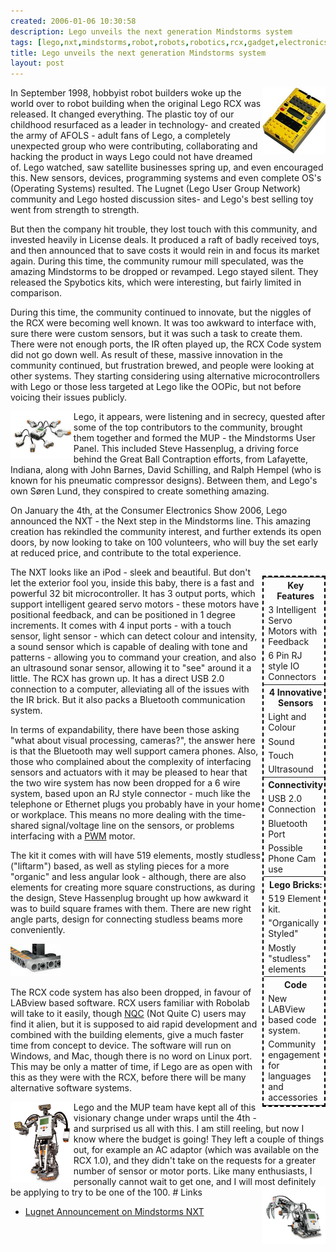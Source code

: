 ```yaml
---
created: 2006-01-06 10:30:58
description: Lego unveils the next generation Mindstorms system
tags: [lego,nxt,mindstorms,robot,robots,robotics,rcx,gadget,electronics,technology,education]
title: Lego unveils the next generation Mindstorms system
layout: post
---
```

<img src="/galleries/2006-01-06-lego-unveils-next-gen-mindstorms/RCXImage.jpg" style="float: right; width: 20%">
In September 1998, hobbyist robot builders woke up the world over to robot building when the original Lego RCX was released. It changed everything. The plastic toy of our childhood resurfaced as a leader in technology- and created the army of AFOLS - adult fans of Lego, a completely unexpected group who were contributing, collaborating and hacking the product in ways Lego could not have dreamed of. Lego watched, saw satellite businesses spring up, and even encouraged this. New sensors, devices, programming systems and even complete OS's (Operating Systems) resulted. The Lugnet (Lego User Group Network) community and Lego hosted discussion sites- and Lego's best selling toy went from strength to strength.


But then the company hit trouble, they lost touch with this community, and invested heavily in License deals. It produced a raft of badly received toys, and then announced that to save costs it would rein in and focus its market again. During this time, the community rumour mill speculated, was the amazing Mindstorms to be dropped or revamped. Lego stayed silent. They released the Spybotics kits, which were interesting, but fairly limited in comparison.

During this time, the community continued to innovate, but the niggles of the RCX were becoming well known. It was too awkward to interface with, sure there were custom sensors, but it was such a task to create them. There were not enough ports, the IR often played up, the RCX Code system did not go down well. As result of these, massive innovation in the community continued, but frustration brewed, and people were looking at other systems. They starting considering using alternative microcontrollers with Lego or those less targeted at Lego like the OOPic, but not before voicing their issues publicly.

<img src="/galleries/2006-01-06-lego-unveils-next-gen-mindstorms/MindstormsNXT.jpg" style="float: left; width: 20%">
Lego, it appears, were listening and in secrecy, quested after some of the top contributors to the community, brought them together and formed the MUP - the Mindstorms User Panel. This included Steve Hassenplug, a driving force behind the Great Ball Contraption efforts, from Lafayette, Indiana, along with John Barnes, David Schilling, and Ralph Hempel (who is known for his pneumatic compressor designs). Between them, and Lego's own Søren Lund, they conspired to create something amazing.

On January the 4th, at the Consumer Electronics Show 2006, Lego announced the NXT - the Next step in the Mindstorms line. This amazing creation has rekindled the community interest, and further extends its open doors, by now looking to take on 100 volunteers, who will buy the set early at reduced price, and contribute to the total experience.

<table style="float: right; width: 20%; bgcolor: lightgrey; border: 2px dashed black;">
<tr><th>Key Features</th></tr>
<tr><td>3 Intelligent Servo Motors with Feedback</td></tr>
<tr><td>6 Pin RJ style IO Connectors</td></tr>
<tr><th>4 Innovative Sensors</th></tr>
<tr><td>Light and Colour</td></tr>
<tr><td>Sound</td></tr>
<tr><td>Touch</td></tr>
<tr><td>Ultrasound</td></tr>
<tr><th>Connectivity</th></tr>
<tr><td>USB 2.0 Connection</td></tr>
<tr><td>Bluetooth Port</td></tr>
<tr><td>Possible Phone Cam use</td></tr>
<tr><th>Lego Bricks:</th></tr>
<tr><td>519 Element kit.</td></tr>
<tr><td>"Organically Styled"</td></tr>
<tr><td>Mostly "studless" elements</td></tr>
<tr><th>Code</th></tr>
<tr><td>New LABView based code system.</td></tr>
<tr><td>Community engagement for languages and accessories</td></tr>
</table>

The NXT looks like an iPod - sleek and beautiful. But don't let the exterior fool you, inside this baby, there is a fast and powerful 32 bit microcontroller. It has 3 output ports, which support intelligent geared servo motors - these motors have positional feedback, and can be positioned in 1 degree increments. It comes with 4 input ports - with a touch sensor, light sensor - which can detect colour and intensity, a sound sensor which is capable of dealing with tone and patterns - allowing you to command your creation, and also an ultrasound sonar sensor, allowing it to "see" around it a little. The RCX has grown up. It has a direct USB 2.0 connection to a computer, alleviating all of the issues with the IR brick. But it also packs a Bluetooth communication system.

In terms of expandability, there have been those asking "what about visual processing, cameras?", the answer here is that the Bluetooth may well support camera phones. Also, those who complained about the complexity of interfacing sensors and actuators with it may be pleased to hear that the two wire system has now been dropped for a 6 wire system, based upon an RJ style connector - much like the telephone or Ethernet plugs you probably have in your home or workplace. This means no more dealing with the time-shared signal/voltage line on the sensors, or problems interfacing with a [PWM](/wiki/pwm.html) motor.

The kit it comes with will have 519 elements, mostly studless ("liftarm") based, as well as styling pieces for a more "organic" and less angular look - although, there are also elements for creating more square constructions, as during the design, Steve Hassenplug brought up how awkward it was to build square frames with them. There are new right angle parts, design for connecting studless beams more conveniently. 

<img src="/galleries/2006-01-06-lego-unveils-next-gen-mindstorms/80x52_ElbowJoint.jpg">

The RCX code system has also been dropped, in favour of LABview based software. RCX users familiar with Robolab will take to it easily, though [NQC](/wiki/nqc.html) (Not Quite C) users may find it alien, but it is supposed to aid rapid development and combined with the building elements, give a much faster time from concept to device. The software will run on Windows, and Mac, though there is no word on Linux port. This may be only a matter of time, if Lego are as open with this as they were with the RCX, before there will be many alternative software systems.

<img src="/galleries/2006-01-06-lego-unveils-next-gen-mindstorms/NXTImage.jpg" style="float: left; width: 20%;">
Lego and the MUP team have kept all of this visionary change under wraps until the 4th - and surprised us all with this. I am still reeling, but now I know where the budget is going!
They left a couple of things out, for example an AC adaptor (which was available on the RCX 1.0), and they didn't take on the requests for a greater number of sensor or motor ports.
Like many enthusiasts, I personally cannot wait to get one, and I will most definitely be applying to try to be one of the 100.

<img src="/galleries/2006-01-06-lego-unveils-next-gen-mindstorms/MindstormsNXTArm.jpg" style="float: right; width: 20%">
# Links

* [Lugnet Announcement on Mindstorms NXT](http://news.lugnet.com/announce/?n=3121)
